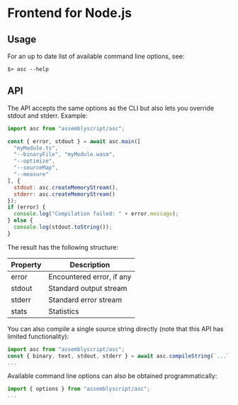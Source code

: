 Frontend for Node.js
====================

Usage
-----

For an up to date list of available command line options, see:

```
$> asc --help
```

API
---

The API accepts the same options as the CLI but also lets you override stdout and stderr. Example:

```js
import asc from "assemblyscript/asc";

const { error, stdout } = await asc.main([
  "myModule.ts",
  "--binaryFile", "myModule.wasm",
  "--optimize",
  "--sourceMap",
  "--measure"
], {
  stdout: asc.createMemoryStream(),
  stderr: asc.createMemoryStream()
});
if (error) {
  console.log("Compilation failed: " + error.message);
} else {
  console.log(stdout.toString());
}
```

The result has the following structure:

| Property | Description
|----------|-------------
| error    | Encountered error, if any
| stdout   | Standard output stream
| stderr   | Standard error stream
| stats    | Statistics

You can also compile a single source string directly (note that this API has limited functionality):

```js
import asc from "assemblyscript/asc";
const { binary, text, stdout, stderr } = await asc.compileString(`...`, { optimize: 2 });
...
```


Available command line options can also be obtained programmatically:

```js
import { options } from "assemblyscript/asc";
...
```
